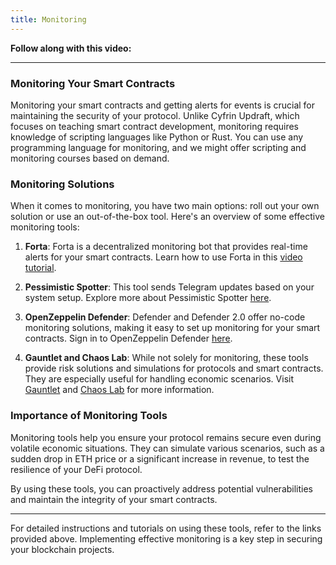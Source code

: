 ```yaml
---
title: Monitoring
---
```


**Follow along with this video:**

---

### Monitoring Your Smart Contracts

Monitoring your smart contracts and getting alerts for events is crucial for maintaining the security of your protocol. Unlike Cyfrin Updraft, which focuses on teaching smart contract development, monitoring requires knowledge of scripting languages like Python or Rust. You can use any programming language for monitoring, and we might offer scripting and monitoring courses based on demand.

### Monitoring Solutions

When it comes to monitoring, you have two main options: roll out your own solution or use an out-of-the-box tool. Here's an overview of some effective monitoring tools:

1. **Forta**: Forta is a decentralized monitoring bot that provides real-time alerts for your smart contracts. Learn how to use Forta in this [video tutorial](https://www.youtube.com/watch?v=42RcaQ8YTzQ).

2. **Pessimistic Spotter**: This tool sends Telegram updates based on your system setup. Explore more about Pessimistic Spotter [here](https://spotter.pessimistic.io/#form).

3. **OpenZeppelin Defender**: Defender and Defender 2.0 offer no-code monitoring solutions, making it easy to set up monitoring for your smart contracts. Sign in to OpenZeppelin Defender [here](https://defender.openzeppelin.com/#/auth/sign-in?returnTo=%2Fsentinel).

4. **Gauntlet and Chaos Lab**: While not solely for monitoring, these tools provide risk solutions and simulations for protocols and smart contracts. They are especially useful for handling economic scenarios. Visit [Gauntlet](https://www.gauntlet.xyz/) and [Chaos Lab](https://chaoslabs.xyz/) for more information.

### Importance of Monitoring Tools

Monitoring tools help you ensure your protocol remains secure even during volatile economic situations. They can simulate various scenarios, such as a sudden drop in ETH price or a significant increase in revenue, to test the resilience of your DeFi protocol.

By using these tools, you can proactively address potential vulnerabilities and maintain the integrity of your smart contracts.

---

For detailed instructions and tutorials on using these tools, refer to the links provided above. Implementing effective monitoring is a key step in securing your blockchain projects.
